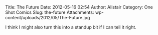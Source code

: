 Title: The Future
Date: 2012-05-16 02:54
Author: Alistair
Category: One Shot Comics
Slug: the-future
Attachments: wp-content/uploads/2012/05/The-Future.jpg

I think I might also turn this into a standup bit if I can tell it
right.
